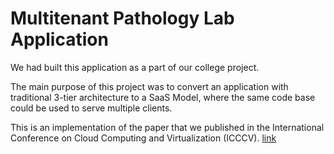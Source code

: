 # Multitenant Pathology Lab Application

We had built this application as a part of our college project.

The main purpose of this project was to convert an application with traditional 3-tier architecture to a SaaS Model, where the same code base could be used to serve multiple clients.

This is an implementation of the paper that we published in the International Conference on Cloud Computing and Virtualization (ICCCV).
<a href="https://www.tcetmumbai.in/MULTICON/2017/ICCCV.pdf">link</a>
